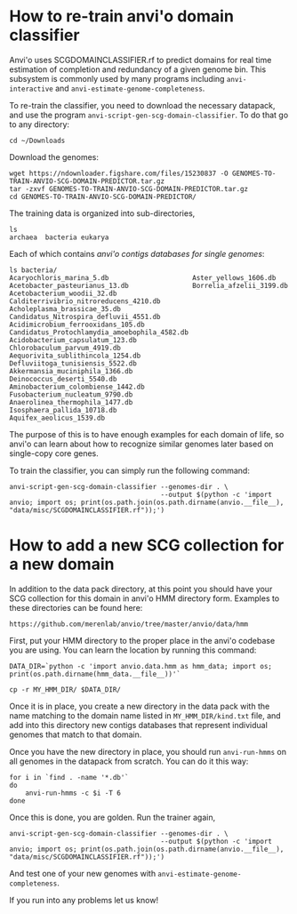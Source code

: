 How to re-train anvi'o domain classifier
========================================

Anvi'o uses SCGDOMAINCLASSIFIER.rf to predict domains for real time estimation
of completion and redundancy of a given genome bin. This subsystem is commonly
used by many programs including `anvi-interactive` and `anvi-estimate-genome-completeness`.

To re-train the classifier, you need to download the necessary datapack, and use
the program `anvi-script-gen-scg-domain-classifier`. To do that go to any directory:

```
cd ~/Downloads
```

Download the genomes:

```
wget https://ndownloader.figshare.com/files/15230837 -O GENOMES-TO-TRAIN-ANVIO-SCG-DOMAIN-PREDICTOR.tar.gz
tar -zxvf GENOMES-TO-TRAIN-ANVIO-SCG-DOMAIN-PREDICTOR.tar.gz
cd GENOMES-TO-TRAIN-ANVIO-SCG-DOMAIN-PREDICTOR/
```

The training data is organized into sub-directories,

```
ls
archaea  bacteria eukarya
```

Each of which contains *anvi'o contigs databases for single genomes*:

```
ls bacteria/
Acaryochloris_marina_5.db                     Aster_yellows_1606.db
Acetobacter_pasteurianus_13.db                Borrelia_afzelii_3199.db
Acetobacterium_woodii_32.db                   Calditerrivibrio_nitroreducens_4210.db
Acholeplasma_brassicae_35.db                  Candidatus_Nitrospira_defluvii_4551.db
Acidimicrobium_ferrooxidans_105.db            Candidatus_Protochlamydia_amoebophila_4582.db
Acidobacterium_capsulatum_123.db              Chlorobaculum_parvum_4919.db
Aequorivita_sublithincola_1254.db             Defluviitoga_tunisiensis_5522.db
Akkermansia_muciniphila_1366.db               Deinococcus_deserti_5540.db
Aminobacterium_colombiense_1442.db            Fusobacterium_nucleatum_9790.db
Anaerolinea_thermophila_1477.db               Isosphaera_pallida_10718.db
Aquifex_aeolicus_1539.db
```

The purpose of this is to have enough examples for each domain of life, so anvi'o
can learn about how to recognize similar genomes later based on single-copy core
genes.

To train the classifier, you can simply run the following command:

```
anvi-script-gen-scg-domain-classifier --genomes-dir . \
                                      --output $(python -c 'import anvio; import os; print(os.path.join(os.path.dirname(anvio.__file__), "data/misc/SCGDOMAINCLASSIFIER.rf"));')
```

How to add a new SCG collection for a new domain
================================================

In addition to the data pack directory, at this point you should have your SCG collection
for this domain in anvi'o HMM directory form. Examples to these directories can be found here:

    https://github.com/merenlab/anvio/tree/master/anvio/data/hmm

First, put your HMM directory to the proper place in the anvi'o codebase you are using.
You can learn the location by running this command:

```
DATA_DIR=`python -c 'import anvio.data.hmm as hmm_data; import os; print(os.path.dirname(hmm_data.__file__))'`

cp -r MY_HMM_DIR/ $DATA_DIR/
```

Once it is in place, you create a new directory in the data pack with the name matching to the
domain name listed in `MY_HMM_DIR/kind.txt` file, and add into this directory new contigs databases
that represent individual genomes that match to that domain.

Once you have the new directory in place, you should run `anvi-run-hmms` on all genomes in the datapack
from scratch. You can do it this way:

```
for i in `find . -name '*.db'`
do
    anvi-run-hmms -c $i -T 6
done
```

Once this is done, you are golden. Run the trainer again,

```
anvi-script-gen-scg-domain-classifier --genomes-dir . \
                                      --output $(python -c 'import anvio; import os; print(os.path.join(os.path.dirname(anvio.__file__), "data/misc/SCGDOMAINCLASSIFIER.rf"));')
```

And test one of your new genomes with `anvi-estimate-genome-completeness`.

If you run into any problems let us know!

